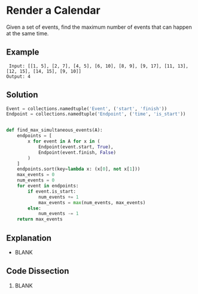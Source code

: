 # Render a Calendar
Given a set of events, find the maximum number of events that can happen at the same time.

## Example
```
 Input: [[1, 5], [2, 7], [4, 5], [6, 10], [8, 9], [9, 17], [11, 13], [12, 15], [14, 15], [9, 10]]
Output: 4
```

## Solution
```python
Event = collections.namedtuple('Event', ('start', 'finish'))
Endpoint = collections.namedtuple('Endpoint', ('time', 'is_start'))


def find_max_simultaneous_events(A):
    endpoints = [
        x for event in A for x in (
            Endpoint(event.start, True),
            Endpoint(event.finish, False)
        )
    ]
    endpoints.sort(key=lambda x: (x[0], not x[1]))
    max_events = 0
    num_events = 0
    for event in endpoints:
        if event.is_start:
            num_events += 1
            max_events = max(num_events, max_events)
        else:
            num_events -= 1
    return max_events
```

## Explanation
* BLANK

## Code Dissection
1. BLANK